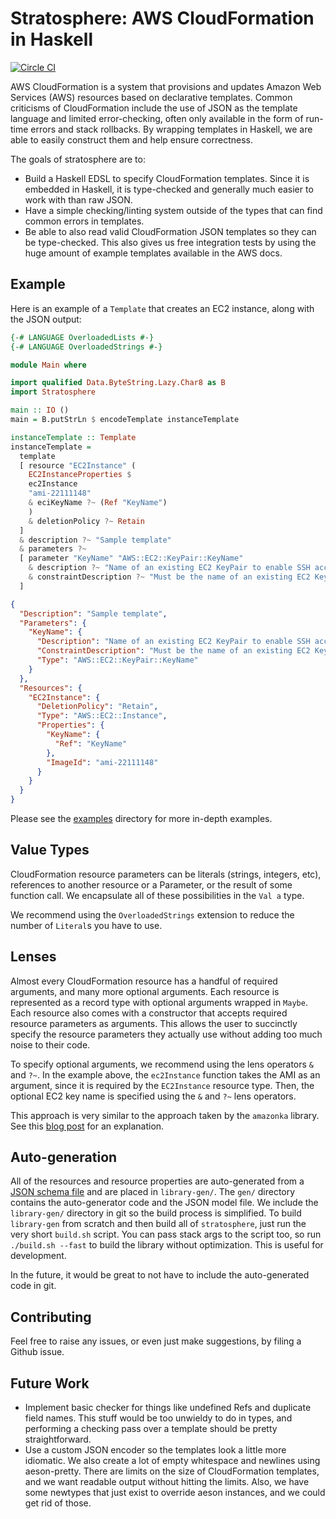 # Stratosphere: AWS CloudFormation in Haskell

[![Circle CI](https://circleci.com/gh/frontrowed/stratosphere.svg?style=svg)](https://circleci.com/gh/frontrowed/stratosphere)

AWS CloudFormation is a system that provisions and updates Amazon Web Services
(AWS) resources based on declarative templates. Common criticisms of
CloudFormation include the use of JSON as the template language and limited
error-checking, often only available in the form of run-time errors and stack
rollbacks. By wrapping templates in Haskell, we are able to easily construct
them and help ensure correctness.

The goals of stratosphere are to:
* Build a Haskell EDSL to specify CloudFormation templates. Since it is
  embedded in Haskell, it is type-checked and generally much easier to work
  with than raw JSON.
* Have a simple checking/linting system outside of the types that can find
  common errors in templates.
* Be able to also read valid CloudFormation JSON templates so they can be
  type-checked. This also gives us free integration tests by using the huge
  amount of example templates available in the AWS docs.

## Example

Here is an example of a `Template` that creates an EC2 instance, along with the
JSON output:

```haskell
{-# LANGUAGE OverloadedLists #-}
{-# LANGUAGE OverloadedStrings #-}

module Main where

import qualified Data.ByteString.Lazy.Char8 as B
import Stratosphere

main :: IO ()
main = B.putStrLn $ encodeTemplate instanceTemplate

instanceTemplate :: Template
instanceTemplate =
  template
  [ resource "EC2Instance" (
    EC2InstanceProperties $
    ec2Instance
    "ami-22111148"
    & eciKeyName ?~ (Ref "KeyName")
    )
    & deletionPolicy ?~ Retain
  ]
  & description ?~ "Sample template"
  & parameters ?~
  [ parameter "KeyName" "AWS::EC2::KeyPair::KeyName"
    & description ?~ "Name of an existing EC2 KeyPair to enable SSH access to the instance"
    & constraintDescription ?~ "Must be the name of an existing EC2 KeyPair."
  ]
```

```json
{
  "Description": "Sample template",
  "Parameters": {
    "KeyName": {
      "Description": "Name of an existing EC2 KeyPair to enable SSH access to the instance",
      "ConstraintDescription": "Must be the name of an existing EC2 KeyPair.",
      "Type": "AWS::EC2::KeyPair::KeyName"
    }
  },
  "Resources": {
    "EC2Instance": {
      "DeletionPolicy": "Retain",
      "Type": "AWS::EC2::Instance",
      "Properties": {
        "KeyName": {
          "Ref": "KeyName"
        },
        "ImageId": "ami-22111148"
      }
    }
  }
}
```

Please see the [examples](examples/) directory for more in-depth examples.

## Value Types

CloudFormation resource parameters can be literals (strings, integers, etc),
references to another resource or a Parameter, or the result of some function
call. We encapsulate all of these possibilities in the `Val a` type.

We recommend using the `OverloadedStrings` extension to reduce the number of
`Literal`s you have to use.

## Lenses

Almost every CloudFormation resource has a handful of required arguments, and
many more optional arguments. Each resource is represented as a record type
with optional arguments wrapped in `Maybe`. Each resource also comes with a
constructor that accepts required resource parameters as arguments. This allows
the user to succinctly specify the resource parameters they actually use
without adding too much noise to their code.

To specify optional arguments, we recommend using the lens operators `&` and
`?~`. In the example above, the `ec2Instance` function takes the AMI as an
argument, since it is required by the `EC2Instance` resource type. Then, the
optional EC2 key name is specified using the `&` and `?~` lens operators.

This approach is very similar to the approach taken by the `amazonka` library.
See this
[blog post](http://brendanhay.nz/amazonka-comprehensive-haskell-aws-client#smart-constructors)
for an explanation.

## Auto-generation

All of the resources and resource properties are auto-generated from
a
[JSON schema file](http://docs.aws.amazon.com/AWSCloudFormation/latest/UserGuide/cfn-resource-specification.html) and
are placed in `library-gen/`. The `gen/` directory contains the auto-generator
code and the JSON model file. We include the `library-gen/` directory in git so
the build process is simplified. To build `library-gen` from scratch and then
build all of `stratosphere`, just run the very short `build.sh` script. You can
pass stack args to the script too, so run `./build.sh --fast` to build the
library without optimization. This is useful for development.

In the future, it would be great to not have to include the auto-generated code
in git.

## Contributing

Feel free to raise any issues, or even just make suggestions, by filing a
Github issue.

## Future Work

* Implement basic checker for things like undefined Refs and duplicate field
  names. This stuff would be too unwieldy to do in types, and performing a
  checking pass over a template should be pretty straightforward.
* Use a custom JSON encoder so the templates look a little more idiomatic. We
  also create a lot of empty whitespace and newlines using aeson-pretty. There
  are limits on the size of CloudFormation templates, and we want readable
  output without hitting the limits. Also, we have some newtypes that just
  exist to override aeson instances, and we could get rid of those.
